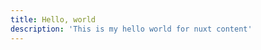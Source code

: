 ```yaml
---
title: Hello, world
description: 'This is my hello world for nuxt content'
---
```


<!-- <span class="text-red-500 font-saira">I'm software developer, a full-stack programmer focus on front-end.</span> -->
<!--more-->
<br/>

<content-link text="I learned a lot " url="https://www.h3c.com.mx/"></content-link>
<content-link text="I made good friends " url="http://anclajemedia.com.mx/"></content-link>
<content-link text="I fell in love from " url="https://www.pilgrims.com.mx/">
  <template v-slot:append>
    <span class="text-sm">(my favorite place shh)</span>
  </template>
</content-link>
<content-link text="I worked a little time, as part-time " url="https://epix.industries/"></content-link>
<content-link text="I had a really and appassionate challenge " url="https://www.grupoicarus.com.mx/"></content-link>
<content-link text="And currently work " url="https://www.intelligential.tech/"></content-link>

